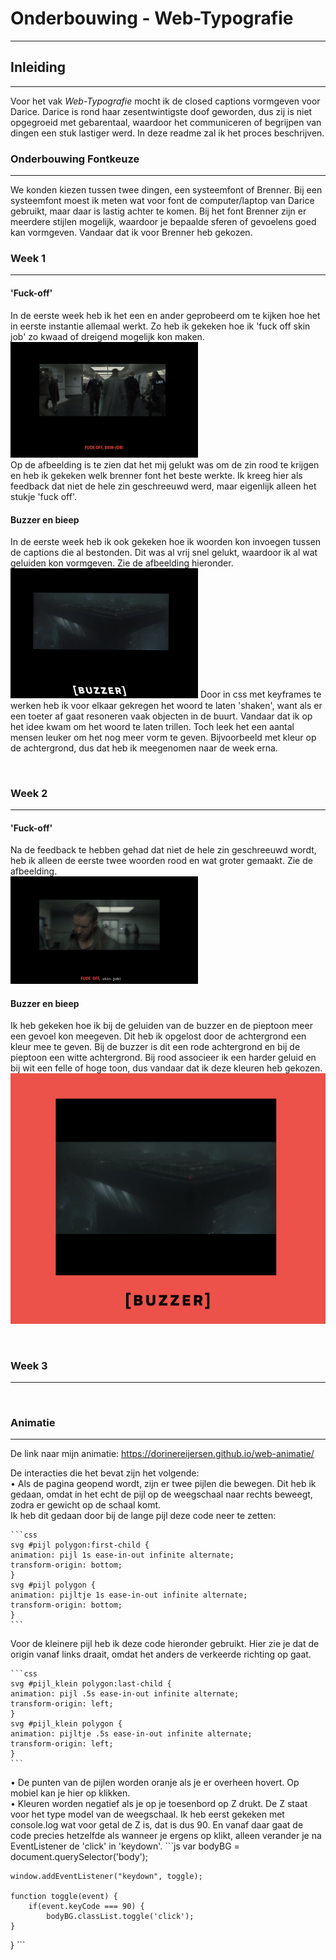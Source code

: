 # Onderbouwing - Web-Typografie
---

## Inleiding
---
Voor het vak *Web-Typografie* mocht ik de closed captions vormgeven voor Darice. Darice is rond haar zesentwintigste doof geworden, dus zij is niet opgegroeid met gebarentaal, waardoor het communiceren of begrijpen van dingen een stuk lastiger werd.
In deze readme zal ik het proces beschrijven.
<br>

### Onderbouwing Fontkeuze
---
We konden kiezen tussen twee dingen, een systeemfont of Brenner. Bij een systeemfont moest ik meten wat voor font de computer/laptop van Darice gebruikt, maar daar is lastig achter te komen. Bij het font Brenner zijn er meerdere stijlen mogelijk, waardoor je bepaalde sferen of gevoelens goed kan vormgeven. Vandaar dat ik voor Brenner heb gekozen.
<br>

### Week 1
---
#### 'Fuck-off'
In de eerste week heb ik het een en ander geprobeerd om te kijken hoe het in eerste instantie allemaal werkt. 
Zo heb ik gekeken hoe ik 'fuck off skin job' zo kwaad of dreigend mogelijk kon maken.
<img src="images/fuckoff.png" width="300"></img> <br>
Op de afbeelding is te zien dat het mij gelukt was om de zin rood te krijgen en heb ik gekeken welk brenner font het beste werkte. Ik kreeg hier als feedback dat niet de hele zin geschreeuwd werd, maar eigenlijk alleen het stukje 'fuck off'.

#### Buzzer en bieep
In de eerste week heb ik ook gekeken hoe ik woorden kon invoegen tussen de captions die al bestonden. Dit was al vrij snel gelukt, waardoor ik al wat geluiden kon vormgeven. Zie de afbeelding hieronder. <br>
<img src="images/buzzer.png" width="300"></img>
Door in css met keyframes te werken heb ik voor elkaar gekregen het woord te laten 'shaken', want als er een toeter af gaat resoneren vaak objecten in de buurt. Vandaar dat ik op het idee kwam om het woord te laten trillen. Toch leek het een aantal mensen leuker om het nog meer vorm te geven. Bijvoorbeeld met kleur op de achtergrond, dus dat heb ik meegenomen naar de week erna.

<br>

### Week 2
---
#### 'Fuck-off'
Na de feedback te hebben gehad dat niet de hele zin geschreeuwd wordt, heb ik alleen de eerste twee woorden rood en wat groter gemaakt. Zie de afbeelding. <br>
<img src="images/fuckoff2.png" width="300"></img>

#### Buzzer en bieep
Ik heb gekeken hoe ik bij de geluiden van de buzzer en de pieptoon meer een gevoel kon meegeven. Dit heb ik opgelost door de achtergrond een kleur mee te geven. Bij de buzzer is dit een rode achtergrond en bij de pieptoon een witte achtergrond. 
Bij rood associeer ik een harder geluid en bij wit een felle of hoge toon, dus vandaar dat ik deze kleuren heb gekozen.<br>
<img src="images/buzzer2.png"></img>

<br>

### Week 3
---



<br>


### Animatie
---
De link naar mijn animatie: https://dorinereijersen.github.io/web-animatie/

De interacties die het bevat zijn het volgende:<br>
 • Als de pagina geopend wordt, zijn er twee pijlen die bewegen. Dit heb ik gedaan, omdat in het echt de pijl op de weegschaal naar rechts beweegt, zodra er gewicht op de schaal komt. <br>
 Ik heb dit gedaan door bij de lange pijl deze code neer te zetten:
    
    ```css
    svg #pijl polygon:first-child {
    animation: pijl 1s ease-in-out infinite alternate;
    transform-origin: bottom;
    }
    svg #pijl polygon {
    animation: pijltje 1s ease-in-out infinite alternate;
    transform-origin: bottom;
    }
    ```
    
Voor de kleinere pijl heb ik deze code hieronder gebruikt. Hier zie je dat de origin vanaf links draait, omdat het anders de verkeerde richting op gaat.

    ```css
    svg #pijl_klein polygon:last-child {
    animation: pijl .5s ease-in-out infinite alternate;
    transform-origin: left;
    }
    svg #pijl_klein polygon {
    animation: pijltje .5s ease-in-out infinite alternate;
    transform-origin: left;
    }
    ```

• De punten van de pijlen worden oranje als je er overheen hovert. Op mobiel kan je hier op klikken. <br>
• Kleuren worden negatief als je op je toesenbord op Z drukt. De Z staat voor het type model van de weegschaal. 
Ik heb eerst gekeken met console.log wat voor getal de Z is, dat is dus 90. En vanaf daar gaat de code precies hetzelfde als wanneer je ergens op klikt, alleen verander je na EventListener de 'click' in 'keydown'.
    ```js
    var bodyBG = document.querySelector('body');

    window.addEventListener("keydown", toggle);

    function toggle(event) {
        if(event.keyCode === 90) {
            bodyBG.classList.toggle('click');
    }
 }
    ```
